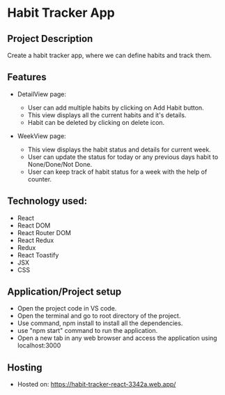 # Habit Tracker App

## Project Description

Create a habit tracker app, where we can define habits and track them.

## Features

- DetailView page:
     - User can add multiple habits by clicking on Add Habit button.
     - This view displays all the current habits and it's details.
     - Habit can be deleted by clicking on delete icon.

- WeekView page:
     - This view displays the habit status and details for current week.
     - User can update the status for today or any previous days habit to None/Done/Not Done.
     - User can keep track of habit status for a week with the help of counter.

## Technology used:

- React
- React DOM
- React Router DOM
- React Redux
- Redux
- React Toastify
- JSX
- CSS

## Application/Project setup

- Open the project code in VS code.
- Open the terminal and go to root directory of the project.
- Use command, npm install to install all the dependencies.
- use "npm start" command to run the application.
- Open a new tab in any web browser and access the application using localhost:3000

## Hosting

- Hosted on: https://habit-tracker-react-3342a.web.app/
